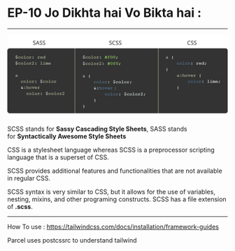 # EP-10 Jo Dikhta hai Vo Bikta hai :

---

![alt text](image-1.png)

SCSS stands for **Sassy Cascading Style Sheets**,
SASS stands for **Syntactically Awesome Style Sheets**

CSS is a stylesheet language whereas SCSS is a preprocessor scripting language that is a superset of CSS.

SCSS provides additional features and functionalities that are not available in regular CSS.

SCSS syntax is very similar to CSS, but it allows for the use of variables, nesting, mixins, and other programing constructs. SCSS has a file extension of **.scss**.

---

How To use : https://tailwindcss.com/docs/installation/framework-guides

Parcel uses postcssrc to understand tailwind
